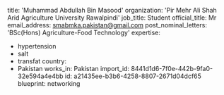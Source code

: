 title: 'Muhammad Abdullah Bin Masood'
organization: 'Pir Mehr Ali Shah Arid Agriculture University Rawalpindi'
job_title: Student
official_title: Mr
email_address: smabmka.pakistan@gmail.com
post_nominal_letters: 'BSc(Hons) Agriculture-Food Technology'
expertise:
  - hypertension
  - salt
  - transfat
country:
  - Pakistan
works_in: Pakistan
import_id: 8441d1d6-7f0e-442b-9fa0-32e594a4e4bb
id: a21435ee-b3b6-4258-8807-2671d04dcf65
blueprint: networking
